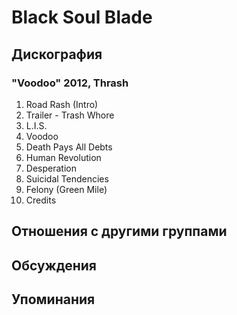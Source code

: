 # Black Soul Blade



## Дискография

### "Voodoo" 2012, Thrash

01. Road Rash (Intro)
02. Trailer - Trash Whore
03. L.I.S.
04. Voodoo
05. Death Pays All Debts
06. Human Revolution
07. Desperation
08. Suicidal Tendencies
09. Felony (Green Mile)
10. Credits


## Отношения с другими группами


## Обсуждения


## Упоминания

